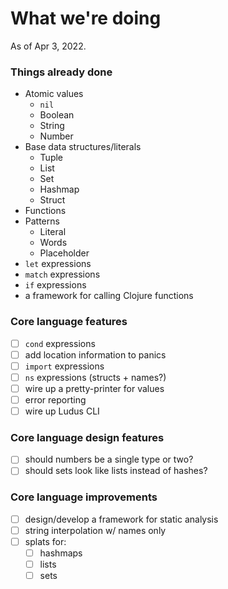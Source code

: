 # What we're doing

As of Apr 3, 2022.

### Things already done
* Atomic values
	- `nil`
	- Boolean
	- String
	- Number
* Base data structures/literals
	- Tuple
	- List
	- Set
	- Hashmap
	- Struct
* Functions
* Patterns
	- Literal
	- Words
	- Placeholder
* `let` expressions
* `match` expressions
* `if` expressions
* a framework for calling Clojure functions

### Core language features
* [ ] `cond` expressions
* [ ] add location information to panics
* [ ] `import` expressions
* [ ] `ns` expressions (structs + names?)
* [ ] wire up a pretty-printer for values
* [ ] error reporting
* [ ] wire up Ludus CLI

### Core language design features
* [ ] should numbers be a single type or two?
* [ ] should sets look like lists instead of hashes?

### Core language improvements
* [ ] design/develop a framework for static analysis
* [ ] string interpolation w/ names only
* [ ] splats for:
	- [ ] hashmaps
	- [ ] lists
	- [ ] sets